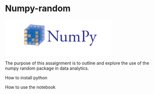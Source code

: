 # Numpy-random


![alt text](/images/numpya.PNG "numpy")




The purpose of this assaignment is to outline and explore the use of the numpy random package in 
data analytics.



How to install python


How to use the notebook




